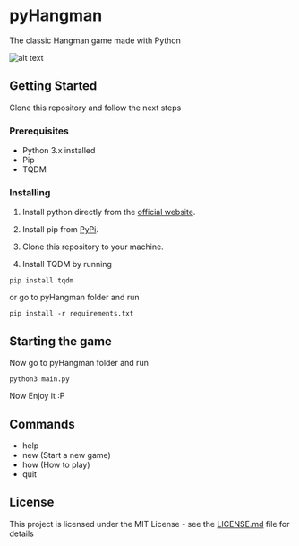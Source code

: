 # pyHangman

The classic Hangman game made with Python

![alt text](https://imgur.com/Eiz9afO.png)

## Getting Started

Clone this repository and follow the next steps

### Prerequisites

- Python 3.x installed
- Pip
- TQDM

### Installing

1. Install python directly from the [official website](https://www.python.org/).

2. Install pip from [PyPi](https://pypi.org/project/pip/).

3. Clone this repository to your machine.

4. Install TQDM by running
```
pip install tqdm
```
or go to pyHangman folder and run
```
pip install -r requirements.txt
```



## Starting the game

Now go to pyHangman folder and run
```
python3 main.py
```

Now Enjoy it :P

## Commands
- help
- new (Start a new game)
- how (How to play)
- quit

## License

This project is licensed under the MIT License - see the [LICENSE.md](LICENSE.md) file for details
